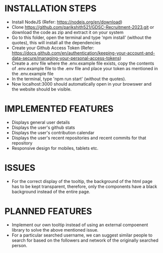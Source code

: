 
<h1>INSTALLATION STEPS</h1>

- Install NodeJS (Refer: https://nodejs.org/en/download)
- Clone https://github.com/parikshith521/GDSC-Recruitment-2023.git or download the code as zip and extract it on your system
- Go to this folder, open the terminal and type 'npm install' (without the quotes), this will install all the dependencies
- Create your Github Access Token (Refer: https://docs.github.com/en/authentication/keeping-your-account-and-data-secure/managing-your-personal-access-tokens)
- Create a .env file where the .env.example file exists, copy the contents of .env.example file to the .env file and place your token as mentioned in the .env.example file
- In the terminal, type 'npm run start' (without the quotes).
- Now localhost:3000 should automatically open in your browswer and the website should be visible.


<h1>IMPLEMENTED FEATURES</h1>

- Displays general user details
- Displays the user's github stats
- Displays the user's contribution calendar
- Displays the user's recent repositories and recent commits for that repository
- Responsive design for mobiles, tablets etc.

<h1>ISSUES</h1>

- For the correct display of the tooltip, the background of the html page has to be kept transparent, therefore, only the components have a black background instead of the entire page. 

<h1>PLANNED FEATURES</h1>

- Implement our own tooltip instead of using an external compoenent library to solve the above mentioned issue. 
- For a particular searched username, we can suggest similar people to search for based on the followers and network of the originally searched person.

